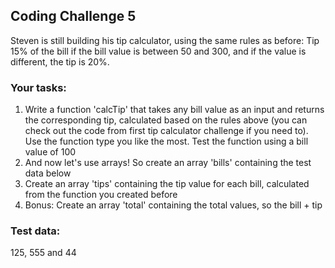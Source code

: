 ## Coding Challenge 5
Steven is still building his tip calculator, using the same rules as before: Tip 15% of
the bill if the bill value is between 50 and 300, and if the value is different, the tip is
20%.
### Your tasks:
1. Write a function 'calcTip' that takes any bill value as an input and returns
the corresponding tip, calculated based on the rules above (you can check out
the code from first tip calculator challenge if you need to). Use the function
type you like the most. Test the function using a bill value of 100
2. And now let's use arrays! So create an array 'bills' containing the test data
below
3. Create an array 'tips' containing the tip value for each bill, calculated from
the function you created before
4. Bonus: Create an array 'total' containing the total values, so the bill + tip
### Test data: 
125, 555 and 44